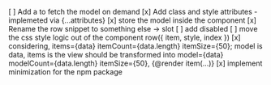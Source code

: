 [ ] Add a <PartialLoader/> to fetch the model on demand
[x] Add class and style attributes - implemeted via {...attributes}
[x] store the model inside the component
[x] Rename the row snippet to something else -> slot
[ ] add disabled
[ ] move the css style logic out of the component row({ item, style, index })
[x] considering, items={data} itemCount={data.length} itemSize={50}; model is data, items is the view should be transformed into model={data} modelCount={data.length} itemSize={50}, {@render item(...)}
[x] implement minimization for the npm package
